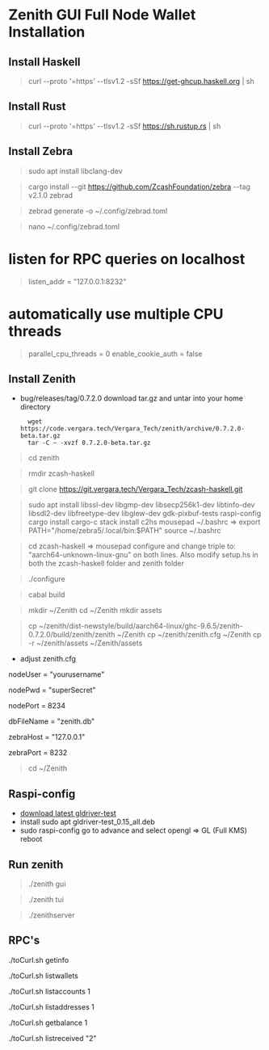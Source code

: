 # Zenith GUI Full Node Wallet Installation  


## Install Haskell

> curl --proto '=https' --tlsv1.2 -sSf https://get-ghcup.haskell.org | sh


## Install Rust

> curl --proto '=https' --tlsv1.2 -sSf https://sh.rustup.rs | sh


## Install Zebra

> sudo apt install libclang-dev

> cargo install --git https://github.com/ZcashFoundation/zebra --tag v2.1.0 zebrad

> zebrad generate -o ~/.config/zebrad.toml

> nano ~/.config/zebrad.toml

# listen for RPC queries on localhost
> listen_addr = "127.0.0.1:8232"
# automatically use multiple CPU threads
> parallel_cpu_threads = 0
> enable_cookie_auth = false

## Install Zenith

- bug/releases/tag/0.7.2.0 
	download tar.gz and untar into your home directory
        
        wget https://code.vergara.tech/Vergara_Tech/zenith/archive/0.7.2.0-beta.tar.gz
        tar -C ~ -xvzf 0.7.2.0-beta.tar.gz

> cd zenith

> rmdir zcash-haskell

> git clone https://git.vergara.tech/Vergara_Tech/zcash-haskell.git
 
> sudo apt install libssl-dev libgmp-dev libsecp256k1-dev libtinfo-dev libsdl2-dev libfreetype-dev libglew-dev gdk-pixbuf-tests raspi-config
> cargo install cargo-c
> stack install c2hs
> mousepad ~/.bashrc   =>  export PATH="/home/zebra5/.local/bin:$PATH"
> source ~/.bashrc

> cd zcash-haskell => mousepad configure and change triple to: "aarch64-unknown-linux-gnu" on both lines. Also modify setup.hs in both the zcash-haskell folder and zenith folder

> ./configure

> cabal build


> mkdir ~/Zenith
  cd ~/Zenith
  mkdir assets
  
> cp ~/zenith/dist-newstyle/build/aarch64-linux/ghc-9.6.5/zenith-0.7.2.0/build/zenith/zenith ~/Zenith
> cp ~/zenith/zenith.cfg ~/Zenith
> cp -r ~/zenith/assets ~/Zenith/assets

- adjust zenith.cfg

nodeUser = "yourusername"

nodePwd = "superSecret"

nodePort = 8234

dbFileName = "zenith.db"

zebraHost = "127.0.0.1"

zebraPort = 8232

> cd ~/Zenith

## Raspi-config

- [download latest gldriver-test](https://archive.raspberrypi.org/debian/pool/main/g/gldriver-test/)
- install sudo apt gldriver-test_0.15_all.deb
- sudo raspi-config
     go to advance and select opengl => GL (Full KMS)
  reboot



## Run zenith

> ./zenith gui

> ./zenith tui

> ./zenithserver

## RPC's

./toCurl.sh getinfo

./toCurl.sh listwallets

./toCurl.sh listaccounts 1

./toCurl.sh listaddresses 1

./toCurl.sh getbalance 1

./toCurl.sh listreceived \"2\"
